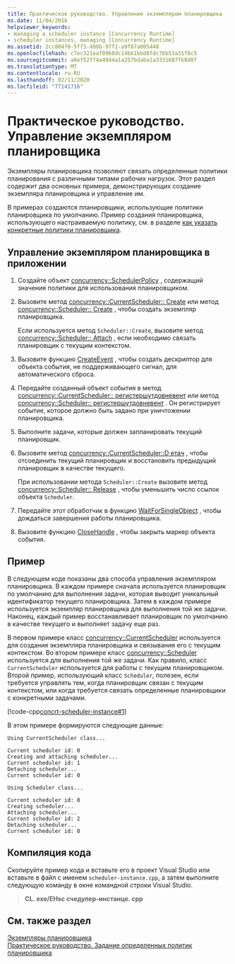 ```yaml
---
title: Практическое руководство. Управление экземпляром планировщика
ms.date: 11/04/2016
helpviewer_keywords:
- managing a scheduler instance [Concurrency Runtime]
- scheduler instances, managing [Concurrency Runtime]
ms.assetid: 2cc804f0-5ff3-498b-97f1-a9f67a005448
ms.openlocfilehash: c7ec321eaf0960dc14b61bbd8fdc76b53a31f8c5
ms.sourcegitcommit: a8ef52ff4a4944a1a257bdaba1a3331607fb8d0f
ms.translationtype: MT
ms.contentlocale: ru-RU
ms.lasthandoff: 02/11/2020
ms.locfileid: "77141716"
---
```

# <a name="how-to-manage-a-scheduler-instance"></a>Практическое руководство. Управление экземпляром планировщика

Экземпляры планировщика позволяют связать определенные политики планирования с различными типами рабочих нагрузок. Этот раздел содержит два основных примера, демонстрирующих создание экземпляра планировщика и управление им.

В примерах создаются планировщики, использующие политики планировщика по умолчанию. Пример создания планировщика, использующего настраиваемую политику, см. в разделе [как указать конкретные политики планировщика](../../parallel/concrt/how-to-specify-specific-scheduler-policies.md).

## <a name="to-manage-a-scheduler-instance-in-your-application"></a>Управление экземпляром планировщика в приложении

1. Создайте объект [concurrency::SchedulerPolicy](../../parallel/concrt/reference/schedulerpolicy-class.md) , содержащий значения политики для использования планировщиком.

1. Вызовите метод [concurrency::CurrentScheduler:: Create](reference/currentscheduler-class.md#create) или метод [concurrency::Scheduler:: Create](reference/scheduler-class.md#create) , чтобы создать экземпляр планировщика.

   Если используется метод `Scheduler::Create`, вызовите метод [concurrency::Scheduler:: Attach](reference/scheduler-class.md#attach) , если необходимо связать планировщик с текущим контекстом.

1. Вызовите функцию [CreateEvent](/windows/win32/api/synchapi/nf-synchapi-createeventw) , чтобы создать дескриптор для объекта события, не поддерживающего сигнал, для автоматического сброса.

1. Передайте созданный объект события в метод [concurrency::CurrentScheduler:: регистершутдовневент](reference/currentscheduler-class.md#registershutdownevent) или метод [concurrency::Scheduler:: регистершутдовневент](reference/scheduler-class.md#registershutdownevent) . Он регистрирует событие, которое должно быть задано при уничтожении планировщика.

1. Выполните задачи, которые должен запланировать текущий планировщик.

1. Вызовите метод [concurrency::CurrentScheduler::D етач](reference/currentscheduler-class.md#detach) , чтобы отсоединить текущий планировщик и восстановить предыдущий планировщик в качестве текущего.

   При использовании метода `Scheduler::Create` вызовите метод [concurrency::Scheduler:: Release](reference/scheduler-class.md#release) , чтобы уменьшить число ссылок объекта `Scheduler`.

1. Передайте этот обработчик в функцию [WaitForSingleObject](/windows/win32/api/synchapi/nf-synchapi-waitforsingleobject) , чтобы дождаться завершения работы планировщика.

1. Вызовите функцию [CloseHandle](/windows/win32/api/handleapi/nf-handleapi-closehandle) , чтобы закрыть маркер объекта события.

## <a name="example"></a>Пример

В следующем коде показаны два способа управления экземпляром планировщика. В каждом примере сначала используется планировщик по умолчанию для выполнения задачи, которая выводит уникальный идентификатор текущего планировщика. Затем в каждом примере используется экземпляр планировщика для выполнения той же задачи. Наконец, каждый пример восстанавливает планировщик по умолчанию в качестве текущего и выполняет задачу еще раз.

В первом примере класс [concurrency::CurrentScheduler](../../parallel/concrt/reference/currentscheduler-class.md) используется для создания экземпляра планировщика и связывания его с текущим контекстом. Во втором примере класс [concurrency::Scheduler](../../parallel/concrt/reference/scheduler-class.md) используется для выполнения той же задачи. Как правило, класс `CurrentScheduler` используется для работы с текущим планировщиком. Второй пример, использующий класс `Scheduler`, полезен, если требуется управлять тем, когда планировщик связан с текущим контекстом, или когда требуется связать определенные планировщики с конкретными задачами.

[!code-cpp[concrt-scheduler-instance#1](../../parallel/concrt/codesnippet/cpp/how-to-manage-a-scheduler-instance_1.cpp)]

В этом примере формируются следующие данные:

```Output
Using CurrentScheduler class...

Current scheduler id: 0
Creating and attaching scheduler...
Current scheduler id: 1
Detaching scheduler...
Current scheduler id: 0

Using Scheduler class...

Current scheduler id: 0
Creating scheduler...
Attaching scheduler...
Current scheduler id: 2
Detaching scheduler...
Current scheduler id: 0
```

## <a name="compiling-the-code"></a>Компиляция кода

Скопируйте пример кода и вставьте его в проект Visual Studio или вставьте в файл с именем `scheduler-instance.cpp`, а затем выполните следующую команду в окне командной строки Visual Studio.

> **CL. exe/EHsc счедулер-инстанце. cpp**

## <a name="see-also"></a>См. также раздел

[Экземпляры планировщика](../../parallel/concrt/scheduler-instances.md)<br/>
[Практическое руководство. Задание определенных политик планировщика](../../parallel/concrt/how-to-specify-specific-scheduler-policies.md)
